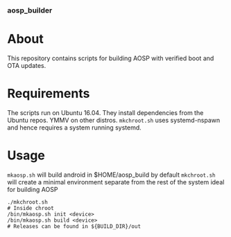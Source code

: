 ### aosp_builder

# About
This repository contains scripts for building AOSP with verified boot and OTA updates.

# Requirements
The scripts run on Ubuntu 16.04. They install dependencies from the Ubuntu repos. YMMV on other distros.
`mkchroot.sh` uses systemd-nspawn and hence requires a system running systemd.

# Usage
`mkaosp.sh` will build android in $HOME/aosp_build by default
`mkchroot.sh` will create a minimal environment separate from the rest of the system ideal for building AOSP

```
./mkchroot.sh
# Inside chroot
/bin/mkaosp.sh init <device>
/bin/mkaosp.sh build <device>
# Releases can be found in ${BUILD_DIR}/out
```

